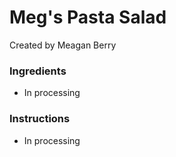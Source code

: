 # Meg's Pasta Salad

Created by Meagan Berry

### Ingredients

- In processing

### Instructions

- In processing